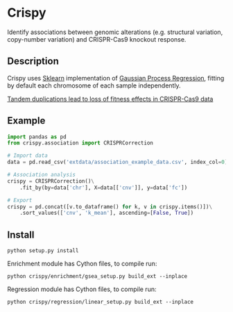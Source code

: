 Crispy
============

Identify associations between genomic alterations (e.g. structural variation, copy-number variation) and CRISPR-Cas9 knockout response.

Description
--
Crispy uses [Sklearn](http://scikit-learn.org/stable/index.html) implementation of [Gaussian Process Regression](http://scikit-learn.org/stable/modules/generated/sklearn.gaussian_process.GaussianProcessRegressor.html#sklearn.gaussian_process.GaussianProcessRegressor), fitting by default each chromosome of each sample independently.


[Tandem duplications lead to loss of fitness effects in CRISPR-Cas9 data](https://www.biorxiv.org/content/early/2018/05/25/325076)


Example
--
```python
import pandas as pd
from crispy.association import CRISPRCorrection

# Import data
data = pd.read_csv('extdata/association_example_data.csv', index_col=0)

# Association analysis
crispy = CRISPRCorrection()\
    .fit_by(by=data['chr'], X=data[['cnv']], y=data['fc'])

# Export
crispy = pd.concat([v.to_dataframe() for k, v in crispy.items()])\
    .sort_values(['cnv', 'k_mean'], ascending=[False, True])
```


Install
--

```
python setup.py install
```

Enrichment module has Cython files, to compile run:

```
python crispy/enrichment/gsea_setup.py build_ext --inplace
```

Regression module has Cython files, to compile run:

```
python crispy/regression/linear_setup.py build_ext --inplace
```
